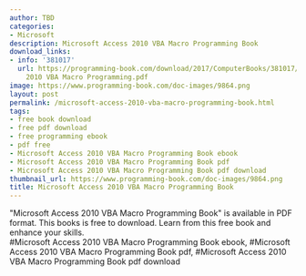 ```yaml
---
author: TBD
categories:
- Microsoft
description: Microsoft Access 2010 VBA Macro Programming Book
download_links:
- info: '381017'
  url: https://programming-book.com/download/2017/ComputerBooks/381017/Microsoft Access
    2010 VBA Macro Programming.pdf
image: https://www.programming-book.com/doc-images/9864.png
layout: post
permalink: /microsoft-access-2010-vba-macro-programming-book.html
tags:
- free book download
- free pdf download
- free programming ebook
- pdf free
- Microsoft Access 2010 VBA Macro Programming Book ebook
- Microsoft Access 2010 VBA Macro Programming Book pdf
- Microsoft Access 2010 VBA Macro Programming Book pdf download
thumbnail_url: https://www.programming-book.com/doc-images/9864.png
title: Microsoft Access 2010 VBA Macro Programming Book
---
```


 
<div class="item-desc text-justify">
  "Microsoft Access 2010 VBA Macro Programming Book" is available in PDF format. This books is free to download. Learn from this free book and enhance your skills.
  <br>
  #Microsoft Access 2010 VBA Macro Programming Book ebook, #Microsoft Access 2010 VBA Macro Programming Book pdf, #Microsoft Access 2010 VBA Macro Programming Book pdf download
</div>